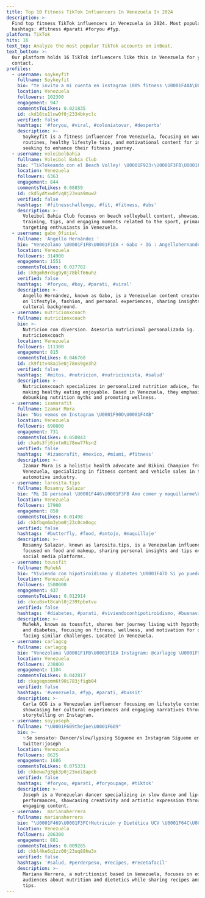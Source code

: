 ```yaml
---
title: Top 10 Fitness TikTok Influencers In Venezuela In 2024
description: >-
  Find top fitness TikTok influencers in Venezuela in 2024. Most popular
  hashtags: #fitness #parati #foryou #fyp.
platform: TikTok
hits: 16
text_top: Analyze the most popular TikTok accounts on inBeat.
text_bottom: >-
  Our platform holds 16 TikTok influencers like this in Venezuela for you to
  contact.
profiles:
  - username: soykeyfit
    fullname: Soykeyfit
    bio: "te invito a mi cuenta en instagram 100% fitness \U0001F4AA\U0001F3FB @soykeyfit"
    location: Venezuela
    followers: 102300
    engagement: 947
    commentsToLikes: 0.021835
    id: ckd16tu1lnw0f0j2334bkyclc
    verified: false
    hashtags: '#foryou, #viral, #coloniatovar, #desperta'
    description: >-
      Soykeyfit is a fitness influencer from Venezuela, focusing on workout
      routines, healthy lifestyle tips, and motivational content for individuals
      seeking to enhance their fitness journey.
  - username: voleibolbahia
    fullname: Voleibol Bahía Club
    bio: "TikTokeando con el Beach Volley! \U0001F923✌\U0001F3FB\U0001F3D0\U0001F334"
    location: Venezuela
    followers: 6363
    engagement: 844
    commentsToLikes: 0.08859
    id: ckd5ydtxw0fvq0j23vua9muw2
    verified: false
    hashtags: '#fitnesschallenge, #fit, #fitness, #abs'
    description: >-
      Voleibol Bahía Club focuses on beach volleyball content, showcasing
      training, tips, and engaging moments related to the sport, primarily
      targeting enthusiasts in Venezuela.
  - username: gabo_0ficial
    fullname: 'Angello Hernández '
    bio: "Venezolano \U0001F1FB\U0001F1EA ⚡️ Gabo ⚡️ IG : Angellohernandezn"
    location: Venezuela
    followers: 314900
    engagement: 1551
    commentsToLikes: 0.027782
    id: ck9gmh9rdsg9y0j78blf66uhz
    verified: false
    hashtags: '#foryou, #boy, #parati, #viral'
    description: >-
      Angello Hernández, known as Gabo, is a Venezuelan content creator focused
      on lifestyle, fashion, and personal experiences, sharing insights from his
      cultural background.
  - username: nutricionxcoach
    fullname: nutricionxcoach
    bio: >-
      Nutricion con diversion. Asesoria nutricional personalizada ig.
      nutricionxcoach
    location: Venezuela
    followers: 111300
    engagement: 815
    commentsToLikes: 0.046768
    id: ck9f1tv48a15e0j78ns9ge3h2
    verified: false
    hashtags: '#mitos, #nutricion, #nutricionista, #salud'
    description: >-
      Nutricionxcoach specializes in personalized nutrition advice, focusing on
      making healthy eating enjoyable. Based in Venezuela, they emphasize
      debunking nutrition myths and promoting wellness.
  - username: izamorafit
    fullname: Izamar Mora
    bio: "Nos vemos en Instagram \U0001F90D\U0001F4AB"
    location: Venezuela
    followers: 690000
    engagement: 731
    commentsToLikes: 0.050843
    id: cka0s3fj0jotm0i78ow77ksn2
    verified: false
    hashtags: '#izamorafit, #mexico, #miami, #fitness'
    description: >-
      Izamar Mora is a holistic health advocate and Bikini Champion from
      Venezuela, specializing in fitness content and vehicle sales in the
      automotive industry.
  - username: larosita.tips
    fullname: Rosanny Salazar
    bio: "Mi IG personal \U0001F446\U0001F3FB Amo comer y maquillarme\U0001F484\U0001F92A Mi otro IG : @LaRosita.Tips✨"
    location: Venezuela
    followers: 17900
    engagement: 850
    commentsToLikes: 0.01498
    id: ckbfbqm6m3ybm0j23c0cm0ogc
    verified: false
    hashtags: '#butterfly, #food, #antojo, #maquillaje'
    description: >-
      Rosanny Salazar, known as larosita.tips, is a Venezuelan influencer
      focused on food and makeup, sharing personal insights and tips on her
      social media platforms.
  - username: toussfit
    fullname: MuñekA
    bio: "Viviendo con hipotiroidismo y diabetes \U0001F47D Si yo puedo \U0001F3CB\U0001F3FB‍♀️ ustedes también \U0001F4AA"
    location: Venezuela
    followers: 1500000
    engagement: 437
    commentsToLikes: 0.012914
    id: ckcu8svt8cahl0j239tpbotvu
    verified: false
    hashtags: '#diabetes, #parati, #viviendoconhipotiroidismo, #buenavibra'
    description: >-
      MuñekA, known as toussfit, shares her journey living with hypothyroidism
      and diabetes, focusing on fitness, wellness, and motivation for others
      facing similar challenges. Located in Venezuela.
  - username: carlagcg
    fullname: carlagcg
    bio: "Venezolana \U0001F1FB\U0001F1EA Instagram: @carlagcg \U0001F917"
    location: Venezuela
    followers: 238800
    engagement: 1104
    commentsToLikes: 0.042817
    id: ckageqxomm6t90i783jfigb04
    verified: false
    hashtags: '#venezuela, #fyp, #parati, #bussit'
    description: >-
      Carla GCG is a Venezuelan influencer focusing on lifestyle content,
      showcasing her cultural experiences and engaging narratives through visual
      storytelling on Instagram.
  - username: soyjoseph_
    fullname: "\U0001F609thejoe\U0001F609"
    bio: >-
      ✨Se sensato✨ Dancer/slow/lypsing Sígueme en Instagram Sígueme en
      twitter:joseph
    location: Venezuela
    followers: 8625
    engagement: 1686
    commentsToLikes: 0.075331
    id: ckbewu7g3gk3p0j23xei8apcb
    verified: false
    hashtags: '#foryou, #parati, #foryoupage, #tiktok'
    description: >-
      Joseph is a Venezuelan dancer specializing in slow dance and lip-sync
      performances, showcasing creativity and artistic expression through
      engaging content.
  - username: _marianaherrera
    fullname: marianaherrera
    bio: "\U0001F469\U0001F3FC‍⚕️Nutrición y Dietética UCV \U0001F64C\U0001F3FBAprende sobre nutrición"
    location: Venezuela
    followers: 206300
    engagement: 881
    commentsToLikes: 0.009285
    id: ckbl4ke6q1zz00j23uq88hw3x
    verified: false
    hashtags: '#salud, #perderpeso, #recipes, #recetafacil'
    description: >-
      Mariana Herrera, a nutritionist based in Venezuela, focuses on educating
      audiences about nutrition and dietetics while sharing recipes and wellness
      tips.
---
```


